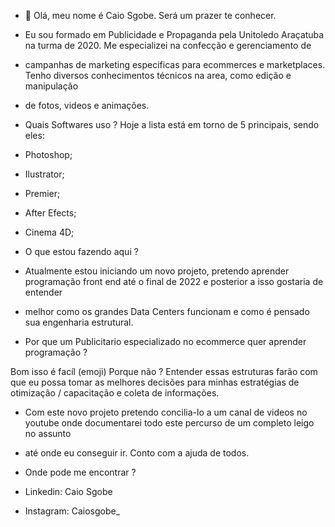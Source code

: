 - 👋 Olá, meu nome é Caio Sgobe. Será um prazer te conhecer.

- Eu sou formado em Publicidade e Propaganda pela Unitoledo Araçatuba na turma de 2020. Me especializei na confecção e gerenciamento de
- campanhas de marketing especificas para ecommerces e marketplaces. Tenho diversos conhecimentos técnicos na area, como edição e manipulação
- de fotos, videos e animações.

- Quais Softwares uso ? Hoje a lista está em torno de 5 principais, sendo eles:
- Photoshop;
- Ilustrator;
- Premier;
- After Efects;
- Cinema 4D;

- O que estou fazendo aqui ? 

- Atualmente estou iniciando um novo projeto, pretendo aprender programação front end até o final de 2022 e posterior a isso gostaria de entender
- melhor como os grandes Data Centers funcionam e como é pensado sua engenharia estrutural. 

- Por que um Publicitario especializado no ecommerce quer aprender programação ? 

Bom isso é facíl (emoji) Porque não ? 
Entender essas estruturas farão com que eu possa tomar as melhores decisões para minhas estratégias de otimização / capacitação e coleta de informações.

- Com este novo projeto pretendo concilia-lo a um canal de videos no youtube onde documentarei todo este percurso de um completo leigo no assunto
- até onde eu conseguir ir. Conto com a ajuda de todos.


- Onde pode me encontrar ? 
- Linkedin: Caio Sgobe
- Instagram: Caiosgobe_
 

<!---
Sgobe/Sgobe is a ✨ special ✨ repository because its `README.md` (this file) appears on your GitHub profile.
You can click the Preview link to take a look at your changes.
--->
